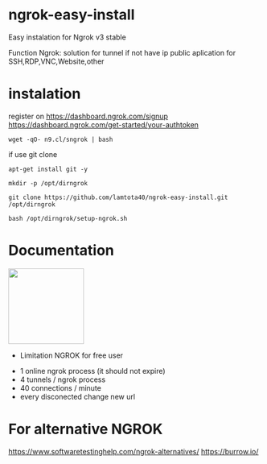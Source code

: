 # ngrok-easy-install
Easy instalation for Ngrok v3 stable

Function Ngrok: solution for tunnel if not have ip public
aplication for SSH,RDP,VNC,Website,other

# instalation
register on https://dashboard.ngrok.com/signup <br>
https://dashboard.ngrok.com/get-started/your-authtoken
```console
wget -qO- n9.cl/sngrok | bash
```
if use git clone
```console
apt-get install git -y
```
```console
mkdir -p /opt/dirngrok
```
```console
git clone https://github.com/lamtota40/ngrok-easy-install.git /opt/dirngrok
```
```console
bash /opt/dirngrok/setup-ngrok.sh
```

# Documentation
<img src="https://user-images.githubusercontent.com/26719371/215472523-183ef332-3c92-491d-bac3-ae0b66a5c130.jpg" width="150">

- Limitation NGROK for free user
+ 1 online ngrok process (it should not expire)
+ 4 tunnels / ngrok process
+ 40 connections / minute
+ every disconected change new url

# For alternative NGROK
https://www.softwaretestinghelp.com/ngrok-alternatives/
https://burrow.io/
